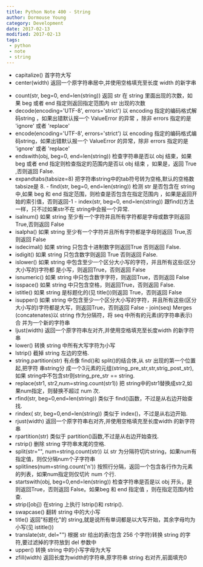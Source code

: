 ```yaml
---
title: Python Note 400 - String
author: Dormouse Young
category: Development
date: 2017-02-13
modified: 2017-02-13
tags:
 - python
 - note
 - string
---
```


-   capitalize() 首字符大写
-   center(width) 返回一个原字符串居中,并使用空格填充至长度 width 的新字串
<!-- more -->
-   count(str, beg=0, end=len(string)) 返回 str 在 string 里面出现的次数，如果 beg 或者 end 指定则返回指定范围内 str 出现的次数
-   decode(encoding='UTF-8', errors='strict') 以 encoding 指定的编码格式解码string ，如果出错默认报一个 ValueError 的异常 ，除非 errors 指定的是 'ignore' 或者 'replace'
-   encode(encoding='UTF-8', errors='strict') 以 encoding 指定的编码格式编码string，如果出错默认报一个 ValueError 的异常，除非 errors 指定的是 'ignore' 或者 'replace'
-   endswith(obj, beg=0, end=len(string)) 检查字符串是否以 obj 结束，如果beg 或者 end 指定则检查指定的范围内是否以 obj 结束 ，如果是，返回 True ,否则返回 False.
-   expandtabs(tabsize=8) 把字符串string中的tab符号转为空格,默认的空格数tabsize是 8.  -   find(str, beg=0, end=len(string)) 检测 str 是否包含在 string 中,如果 beg 和 end 指定范围，则检查是否包含在指定范围内 ，如果是返回开始的索引值，否则返回-1 -   index(str, beg=0, end=len(string)) 跟find()方法一样，只不过如果str不在 string中会报一个异常.
-   isalnum() 如果 string 至少有一个字符并且所有字符都是字母或数字则返回True,否则返回 False
-   isalpha() 如果 string 至少有一个字符并且所有字符都是字母则返回 True,否则返回 False
-   isdecimal() 如果 string 只包含十进制数字则返回True 否则返回 False.
-   isdigit() 如果 string 只包含数字则返回 True 否则返回 False.
-   islower() 如果 string 中包含至少一个区分大小写的字符，并且所有这些(区分大小写的)字符都 是小写，则返回True，否则返回 False
-   isnumeric() 如果 string 中只包含数字字符，则返回True，否则返回 False
-   isspace() 如果 string 中只包含空格，则返回True，否则返回 False.
-   istitle() 如果 string 是标题化的(见 title())则返回 True，否则返回 False
-   isupper() 如果 string 中包含至少一个区分大小写的字符，并且所有这些(区分大小写的)字符都是大写，则返回True，否则返回 False -   join(seq) Merges (concatenates)以 string 作为分隔符，将 seq 中所有的元素(的字符串表示)合 并为一个新的字符串
-   ljust(width) 返回一个原字符串左对齐,并使用空格填充至长度width 的新字符串
-   lower() 转换 string 中所有大写字符为小写
-   lstrip() 截掉 string 左边的空格.
-   string.partition(str) 有点像 find()和 split()的结合体,从 str 出现的第一个位置起,把字符 串string分 成一个3元素的元组(string\_pre\_str,str,strig\_post\_str),如果 string中不包含str则string\_pre\_str == string.
-   replace(str1, str2,num=string.count(str1)) 把 string中的str1替换成str2,如果num指定，则替换不超过 num 次.
-   rfind(str, beg=0,end=len(string)) 类似于 find()函数，不过是从右边开始查找.
-   rindex( str, beg=0,end=len(string)) 类似于 index()，不过是从右边开始.
-   rjust(width) 返回一个原字符串右对齐,并使用空格填充至长度width 的新字符串
-   rpartition(str) 类似于 partition()函数,不过是从右边开始查找.
-   rstrip() 删除 string 字符串末尾的空格.
-   split(str="", num=string.count(str)) 以 str 为分隔符切片string，如果num有指定值，则仅分隔num个子字符串
-   splitlines(num=string.count('n')) 按照行分隔，返回一个包含各行作为元素的列表，如果num指定则仅切片 num 个行.
-   startswith(obj, beg=0,end=len(string)) 检查字符串是否是以 obj 开头，是则返回True，否则返回 False。如果beg 和 end 指定值 ，则在指定范围内检查.
-   strip(\[obj\]) 在string 上执行 lstrip()和 rstrip().
-   swapcase() 翻转 string 中的大小写
-   title() 返回"标题化"的 string,就是说所有单词都是以大写开始，其余字母均为小写(见 istitle())
-   translate(str, del="") 根据 str 给出的表(包含 256 个字符)转换 string 的字符,要过滤掉的字符放到 del 参数中
-   upper() 转换 string 中的小写字母为大写
-   zfill(width) 返回长度为width的字符串,原字符串 string 右对齐,前面填充0
